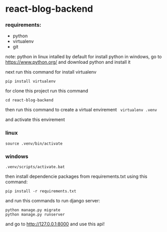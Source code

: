 # react-blog-backend

### requirements:
 - python
 - virtualenv
 - git

note: python in linux intalled by default
for install python in windows, go to https://www.python.org/ and download python and install it

next run this command for install virtualenv

``` pip install virtualenv ```

for clone this project run this command
``` git clone https://github.com/abdoki7788/react-blog-backend.git 
cd react-blog-backend
```

then run this command to create a virtual envirement
``` virtualenv .venv```

and activate this envirement

### linux

``` source .venv/bin/activate ```

### windows

``` .venv/scripts/activate.bat ```

then install dependencie packages from requirements.txt using this command:

``` pip install -r requirements.txt ```

and run this commands to run django server:

```
python manage.py migrate
python manage.py runserver
```

and go to http://127.0.0.1:8000 and use this api!
